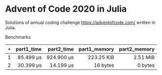# Advent of Code 2020 in Julia

Solutions of annual coding challenge https://adventofcode.com/ written in Julia.

Benchmarks

|   ∘ | part1_time | part2_time | part1_memory | part2_memory |
| ---:| ----------:| ----------:| ------------:| ------------:|
|   1 |  85.499 μs | 924.900 μs |   223.25 KiB |     2.51 MiB |
|   2 |  30.399 μs |  14.199 μs |     16 bytes |      0 bytes |
